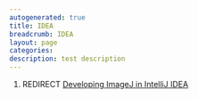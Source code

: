 ```yaml
---
autogenerated: true
title: IDEA
breadcrumb: IDEA
layout: page
categories: 
description: test description
---
```


1.  REDIRECT [Developing ImageJ in IntelliJ IDEA](Developing_ImageJ_in_IntelliJ_IDEA )
